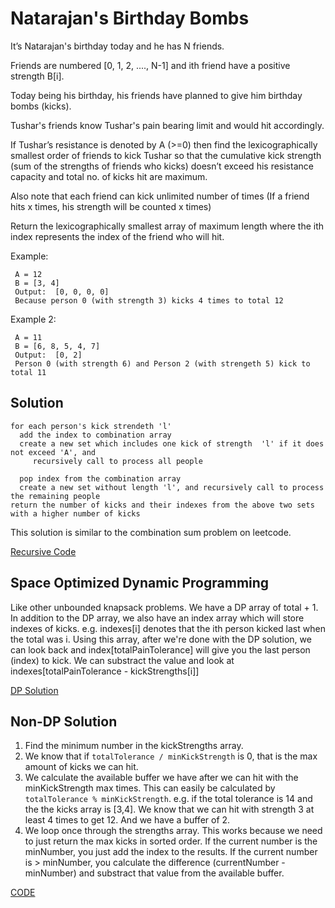 # Natarajan's Birthday Bombs

It’s Natarajan's birthday today and he has N friends.

Friends are numbered \[0, 1, 2, ...., N-1\] and ith friend have a positive strength B\[i\].

Today being his birthday, his friends have planned to give him birthday bombs \(kicks\).

Tushar's friends know Tushar's pain bearing limit and would hit accordingly.

If Tushar’s resistance is denoted by A \(&gt;=0\) then find the lexicographically smallest order of friends to kick Tushar so that the cumulative kick strength \(sum of the strengths of friends who kicks\) doesn’t exceed his resistance capacity and total no. of kicks hit are maximum.

Also note that each friend can kick unlimited number of times \(If a friend hits x times, his strength will be counted x times\)

Return the lexicographically smallest array of maximum length where the ith index represents the index of the friend who will hit.

Example:

```text
 A = 12
 B = [3, 4]
 Output:  [0, 0, 0, 0]
 Because person 0 (with strength 3) kicks 4 times to total 12
```

Example 2:

```text
 A = 11
 B = [6, 8, 5, 4, 7]
 Output:  [0, 2]
 Person 0 (with strength 6) and Person 2 (with strengeth 5) kick to total 11
```

## Solution

```text
for each person's kick strendeth 'l'
  add the index to combination array
  create a new set which includes one kick of strength  'l' if it does not exceed 'A', and
     recursively call to process all people

  pop index from the combination array
  create a new set without length 'l', and recursively call to process the remaining people
return the number of kicks and their indexes from the above two sets with a higher number of kicks
```

This solution is similar to the combination sum problem on leetcode.

[Recursive Code](https://github.com/vedantb/DP-Interviews/tree/746642c4896349114c442abf9ed439d6490a8193/Natarajan-Birthday-Bombs/natarajan-birthday-bombs-recursive.js)

## Space Optimized Dynamic Programming

Like other unbounded knapsack problems. We have a DP array of total + 1. In addition to the DP array, we also have an index array which will store indexes of kicks. e.g. indexes\[i\] denotes that the ith person kicked last when the total was i. Using this array, after we're done with the DP solution, we can look back and index\[totalPainTolerance\] will give you the last person \(index\) to kick. We can substract the value and look at indexes\[totalPainTolerance - kickStrengths\[i\]\]

[DP Solution](https://github.com/vedantb/DP-Interviews/tree/746642c4896349114c442abf9ed439d6490a8193/Natarajan-Birthday-Bombs/natarajan-birthday-bombs-dp.js)

## Non-DP Solution

1. Find the minimum number in the kickStrengths array.
2. We know that if `totalTolerance / minKickStrength` is 0, that is the max amount of kicks we can hit.
3. We calculate the available buffer we have after we can hit with the minKickStrength max times. This can easily be calculated by `totalTolerance % minKickStrength`. e.g. if the total tolerance is 14 and the the kicks array is \[3,4\]. We know that we can hit with strength 3 at least 4 times to get 12. And we have a buffer of 2.
4. We loop once through the strengths array. This works because we need to just return the max kicks in sorted order. If the current number is the minNumber, you just add the index to the results. If the current number is &gt; minNumber, you calculate the difference \(currentNumber - minNumber\) and substract that value from the available buffer.

[CODE](https://github.com/vedantb/DP-Interviews/tree/746642c4896349114c442abf9ed439d6490a8193/Natarajan-Birthday-Bombs/natarajan-birthday-bombs-interesting.js)

